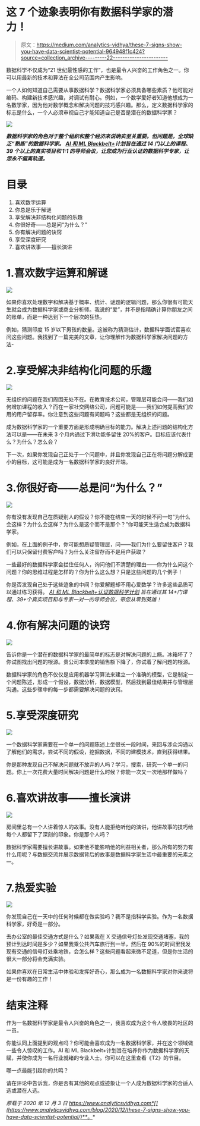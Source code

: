 # 这 7 个迹象表明你有数据科学家的潜力！

> 原文：<https://medium.com/analytics-vidhya/these-7-signs-show-you-have-data-scientist-potential-964948f1c424?source=collection_archive---------22----------------------->

数据科学不仅成为“21 世纪最性感的工作”，也是最令人兴奋的工作角色之一。你可以用最新的技术和算法在全公司范围内产生影响。

一个人如何知道自己需要从事数据科学？数据科学家必须具备哪些素质？他可能对编码、构建新技术感兴趣，对调试有耐心。例如，一个数学爱好者知道他想成为一名数学家，因为他对数学概念和解决问题的技巧感兴趣。那么，定义数据科学家的标志是什么，一个人必须审视自己才能知道自己是否是潜在的数据科学家？

![](img/dd113f54754cf4a42d1e106f864b8a37.png)

***数据科学家的角色对于整个组织和整个经济来说确实至关重要。但问题是，全球缺乏“熟练”的数据科学家。*** [***AI 和 ML Blackbelt+***](https://blackbelt.analyticsvidhya.com/?utm_source=signs-data-scientist-ram&utm_medium=blog_medium&utm_campaign=blackbelt)***计划旨在通过 14 门以上的课程、39 个以上的真实项目和 1:1 的导师会议，让您成为行业认证的数据科学专家，让您永不偏离轨道。***

# 目录

1.  喜欢数字运算
2.  你总是乐于解谜
3.  享受解决非结构化问题的乐趣
4.  你很好奇——总是问“为什么？”
5.  你有解决问题的诀窍
6.  享受深度研究
7.  喜欢讲故事——擅长演讲

# 1.喜欢数字运算和解谜

![](img/645ba6e2d04e498fe2c940978b58a36b.png)

如果你喜欢处理数字和解决基于概率、统计、谜题的逻辑问题，那么你很有可能天生就会成为数据科学家或商业分析师。我说的“爱”，并不是指精确计算你朋友之间的账单，而是一种达到下一个层次的狂热。

例如，猜测印度 15 岁以下男孩的数量。这被称为猜测估计，数据科学面试官喜欢问这些问题。我找到了一篇完美的文章，让你理解作为数据科学家解决问题的方法-

# 2.享受解决非结构化问题的乐趣

![](img/238dedd28a83a3dc38e8cfa44abc1584.png)

无组织的问题在我们周围无处不在。在教育技术公司，管理层可能会问——我们如何增加课程的收入？而在一家社交网络公司，问题可能是——我们如何提高我们应用的用户留存率。你注意到这些问题有问题吗？这些都是无组织的问题。

成为数据科学家的一个重要方面是形成明确目标的能力。解决上述问题的结构化方法可以是——在未来 3 个月内通过下滑功能多留住 20%的客户。目标应该代表什么？为什么？怎么会？

下一次，如果你发现自己正处于一个问题中，并且你发现自己正在将问题分解成更小的目标，这可能是成为一名数据科学家的良好开端。

# 3.你很好奇——总是问“为什么？”

![](img/88bda74f0cc514511b577c0249841a78.png)

你有没有发现自己在质疑别人的假设？你不能在结束一天的时候不问一句“为什么会这样？为什么会这样？为什么是这个而不是那个？”你可能天生适合成为数据科学家。

例如，在上面的例子中，你可能想质疑管理层，问——我们为什么要留住客户？我们可以只保留付费客户吗？为什么关注留存而不是用户获取？

一些最好的数据科学家会拦住任何人，询问他们不清楚的理由——你为什么问这个问题？你的思维过程是怎样的？你为什么这么想？只是这些问题的几个例子！

你是否发现自己处于这些迹象的中间？你爱解题却不用心爱数学？许多这些品质可以通过练习获得。 [*AI 和 ML Blackbelt+认证数据科学计划*](https://blackbelt.analyticsvidhya.com/?utm_source=signs-data-scientist-ram&utm_medium=blog_medium&utm_campaign=blackbelt) *旨在通过其 14+门课程、39+个真实项目和与专家一对一的导师会议，带您从零到英雄！*

# 4.你有解决问题的诀窍

![](img/5a9fa8e3b1672a8065f552ca8cd7ee81.png)

告诉你是一个潜在的数据科学家的最简单的标志是对解决问题的上瘾。冰箱坏了？你试图找出问题的根源。贵公司本季度的销售额下降了，你试着了解问题的根源。

数据科学家的角色不仅仅是应用机器学习算法来建立一个准确的模型，它是制定一个问题陈述，形成一个假设，数据分析，数据模型，然后找到最佳结果并与管理层沟通。这些步骤中的每一步都需要解决问题的诀窍。

# 5.享受深度研究

![](img/581f77b7aa425328668d77cd13a25d11.png)

一个数据科学家需要在一个单一的问题陈述上坐很长一段时间，来回与涉众沟通以了解他们的需求，尝试不同的假设，挖掘数据，不同的建模技术，直到获得结果。

你是那种发现自己不解决问题就不放弃的人吗？学习，搜索，研究一个单一的问题。你上一次花费大量时间解决问题是什么时候？你能一次又一次地那样做吗？

# 6.喜欢讲故事——擅长演讲

![](img/502abc862e34b7af78b5eb952706814e.png)

房间里总有一个人讲着惊人的故事。没有人能拒绝听他的演讲，他讲故事的技巧给每个人都留下了深刻的印象。你是那个人吗？

数据科学家需要擅长讲故事。如果他不能影响他的利益相关者，那么所有的努力有什么用呢？与数据交流并展示数据背后的故事是数据科学家生活中最重要的元素之一。

# 7.热爱实验

![](img/d2af3c9d581c3b56c93e80a62620dac8.png)

你发现自己在一天中的任何时候都在做实验吗？我不是指科学实验。作为一名数据科学家，好奇是一部分。

去办公室的最佳交通方式是什么？如果我在 X 交通信号灯处发现交通堵塞，我的预计到达时间是多少？如果我乘公共汽车旅行到一半，然后在 90%的时间里我发现有交通的信号灯处乘地铁，会怎么样？这些问题看起来微不足道，但是你生活的很大一部分将会充满实验。

如果你喜欢在日常生活中体验和发挥好奇心，那么成为一名数据科学家对你来说将是一份有趣的工作！

# 结束注释

作为一名数据科学家是最令人兴奋的角色之一，我喜欢成为这个令人敬畏的社区的一员。

你能认同上面提到的观点吗？你可能会喜欢成为一名数据科学家，并在这个领域做一些令人惊叹的工作。AI 和 ML Blackbelt+计划旨在培养你作为数据科学家的天赋，并使你成为一名行业就绪的专业人士。你可以在这里查看《T2》的节目。

哪一点最能引起你的共鸣？

请在评论中告诉我，你是否有其他的观点或迹象让一个人成为数据科学家的合适人选或潜在人选。

*原载于 2020 年 12 月 3 日 https://www.analyticsvidhya.com*[](https://www.analyticsvidhya.com/blog/2020/12/these-7-signs-show-you-have-data-scientist-potential/)**。**